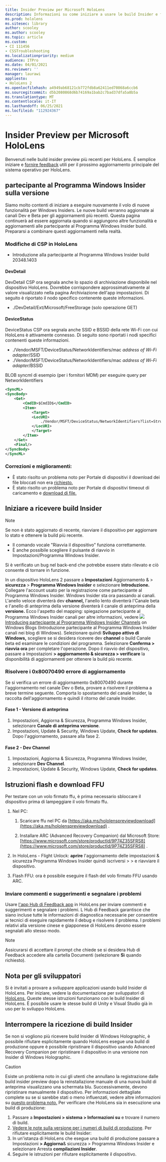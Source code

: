 ```yaml
---
title: Insider Preview per Microsoft HoloLens
description: Informazioni su come iniziare a usare le build Insider e fornire feedback preziosi per il prossimo aggiornamento principale del sistema operativo per HoloLens.
ms.prod: hololens
ms.sitesec: library
author: scooley
ms.author: scooley
ms.topic: article
ms.custom:
- CI 111456
- CSSTroubleshooting
ms.localizationpriority: medium
audience: ITPro
ms.date: 04/01/2021
ms.reviewer: ''
manager: laurawi
appliesto:
- HoloLens 2
ms.openlocfilehash: a4949ab68121cb772fdb8a62411ed70868a6ccb6
ms.sourcegitcommit: d5b2080868d6b74169a1bab2c7bad37dfa5a8b5a
ms.translationtype: MT
ms.contentlocale: it-IT
ms.lasthandoff: 06/25/2021
ms.locfileid: "112924367"
---
```

# <a name="insider-preview-for-microsoft-hololens"></a>Insider Preview per Microsoft HoloLens

Benvenuti nelle build insider preview più recenti per HoloLens. È semplice iniziare e [fornire feedback](hololens-insider.md#start-receiving-insider-builds) utili per il prossimo aggiornamento principale del sistema operativo per HoloLens.

## <a name="windows-insider-release-notes"></a>partecipante al Programma Windows Insider sulla versione

Siamo molto contenti di iniziare a eseguire nuovamente il volo di nuove funzionalità per Windows Insiders. Le nuove build verranno aggiornate ai canali Dev e Beta per gli aggiornamenti più recenti. Questa pagina continuerà ad essere aggiornata quando si aggiungono altre funzionalità e aggiornamenti alle partecipante al Programma Windows Insider build. Prepararsi a combinare questi aggiornamenti nella realtà. 

### <a name="csp-changes-on-hololens"></a>Modifiche di CSP in HoloLens
 
- Introduzione alla partecipante al Programma Windows Insider build 20348.1403

#### <a name="devdetail-csp"></a>DevDetail

DevDetail CSP ora segnala anche lo spazio di archiviazione disponibile nel dispositivo HoloLens. Dovrebbe corrispondere approssimativamente al valore visualizzato nella pagina Archiviazione dell'app impostazioni. Di seguito è riportato il nodo specifico contenente queste informazioni.

- ./DevDetail/Ext/Microsoft/FreeStorage (solo operazione GET)

#### <a name="devicestatus-csp"></a>DeviceStatus

DeviceStatus CSP ora segnala anche SSID e BSSID della rete Wi-Fi con cui HoloLens è attivamente connesso. Di seguito sono riportati i nodi specifici contenenti queste informazioni.

- ./Vendor/MSFT/DeviceStatus/NetworkIdentifiers/mac *address of Wi-Fi adapter*/SSID
- ./Vendor/MSFT/DeviceStatus/NetworkIdentifiers/mac *address of Wi-Fi adapter*/BSSID

BLOB syncml di esempio (per i fornitori MDM) per eseguire query per NetworkIdentifiers

```xml
<SyncML>
<SyncBody>
    <Get>
        <CmdID>$CmdID$</CmdID>
        <Item>
            <Target>
            <LocURI>
                ./Vendor/MSFT/DeviceStatus/NetworkIdentifiers?list=StructData
            </LocURI>
            </Target>
        </Item>
    </Get>
    <Final/>
</SyncBody>
</SyncML>
```

### <a name="fixes-and-improvements"></a>Correzioni e miglioramenti:

- È stato risolto un problema noto per Portale di dispositivi il download dei file bloccati non era [richiesto.](hololens-troubleshooting.md#downloading-locked-files-doesnt-error)
- È stato risolto un problema noto per Portale di dispositivi timeout di caricamento e [download di file.](hololens-troubleshooting.md#device-portal-file-uploaddownload-times-out)

## <a name="start-receiving-insider-builds"></a>Iniziare a ricevere build Insider
> [!NOTE]
> Se non è stato aggiornato di recente, riavviare il dispositivo per aggiornare lo stato e ottenere la build più recente.
> - Il comando vocale "Riavvia il dispositivo" funziona correttamente. 
> - È anche possibile scegliere il pulsante di riavvio in Impostazioni/Programma Windows Insider.
>
> Si è verificato un bug nel back-end che potrebbe essere stato rilevato e ciò consente di tornare in funzione.

In un dispositivo HoloLens 2 passare a **Impostazioni** Aggiornamento &  >  **sicurezza**  >  **Programma Windows Insider** e selezionare **Introduzione.** Collegare l'account usato per la registrazione come partecipante al Programma Windows Insider.
Windows Insider sta ora passando ai canali. L'anello veloce diventerà dev  **channel,** l'anello  lento diventerà l'Canale beta e l'anello di anteprima della versione diventerà il canale di anteprima della **versione.**   Ecco l'aspetto del mapping: spiegazione partecipante al Programma Windows Insider canali per altre informazioni, vedere ![ ](images/WindowsInsiderChannels.png) [Introducing partecipante al Programma Windows Insider Channels](https://blogs.windows.com/windowsexperience/2020/06/15/introducing-windows-insider-channels) on Windows Blogs (Introduzione partecipante al Programma Windows Insider canali nei blog di Windows).
Selezionare quindi **Sviluppo attivo di Windows,** scegliere se si  desidera ricevere dev **channel** o build Canale beta ed esaminare le condizioni del programma.
Selezionare **Conferma > riavvia ora** per completare l'operazione. Dopo il riavvio del dispositivo, passare a Impostazioni **> aggiornamento & sicurezza > verificare** la disponibilità di aggiornamenti per ottenere la build più recente.
### <a name="update-error-0x80070490-work-around"></a>Risolvere i 0x80070490 errore di aggiornamento
Se si verifica un errore di aggiornamento 0x80070490 durante l'aggiornamento nel canale Dev o Beta, provare a risolvere il problema a breve termine seguente. Comporta lo spostamento del canale Insider, la raccolta dell'aggiornamento e quindi il ritorno del canale Insider.
#### <a name="stage-one---release-preview"></a>Fase 1 - Versione di anteprima
1.  Impostazioni, Aggiorna & Sicurezza, Programma Windows Insider, selezionare **Canale di anteprima versione**.
2.  Impostazioni, Update & Security, Windows Update, **Check for updates**. Dopo l'aggiornamento, passare alla fase 2.
#### <a name="stage-two---dev-channel"></a>Fase 2 - Dev Channel
1. Impostazioni, Aggiorna & Sicurezza, Programma Windows Insider, selezionare **Dev Channel**.
2. Impostazioni, Update & Security, Windows Update, **Check for updates**.
## <a name="ffu-download-and-flash-directions"></a>Istruzioni flash e download FFU
Per testare con un volo firmato ffu, è prima necessario sbloccare il dispositivo prima di lampeggiare il volo firmato ffu.
1. Nel PC:
    1. Scaricare ffu nel PC da [https://aka.ms/hololenspreviewdownload](https://aka.ms/hololenspreviewdownload) .
    
    1. Installare ARC (Advanced Recovery Companion) dal Microsoft Store: [https://www.microsoft.com/store/productId/9P74Z35SFRS8](https://www.microsoft.com/store/productId/9P74Z35SFRS8) .
    
1. In HoloLens - Flight Unlock: **aprire** l'aggiornamento delle impostazioni & sicurezza Programma Windows Insider quindi iscriversi  >    >   e riavviare il dispositivo.
1. Flash FFU: ora è possibile eseguire il flash del volo firmato FFU usando ARC.
### <a name="provide-feedback-and-report-issues"></a>Inviare commenti e suggerimenti e segnalare i problemi
Usare [l'app Hub di Feedback app](hololens-feedback.md) in HoloLens per inviare commenti e suggerimenti e segnalare i problemi. L Hub di Feedback garantisce che siano incluse tutte le informazioni di diagnostica necessarie per consentire ai tecnici di eseguire rapidamente il debug e risolvere il problema.  I problemi relativi alla versione cinese e giapponese di HoloLens devono essere segnalati allo stesso modo.
> [!NOTE]
> Assicurarsi di accettare il prompt che chiede se si desidera Hub di Feedback accedere alla cartella Documenti (selezionare **Sì** quando richiesto).
## <a name="note-for-developers"></a>Nota per gli sviluppatori
Si è invitati a provare a sviluppare applicazioni usando build Insider di HoloLens.  Per iniziare, vedere la documentazione per sviluppatori di [HoloLens.](https://developer.microsoft.com/windows/mixed-reality/development) Queste stesse istruzioni funzionano con le build Insider di HoloLens.  È possibile usare le stesse build di Unity e Visual Studio già in uso per lo sviluppo HoloLens.
## <a name="stop-receiving-insider-builds"></a>Interrompere la ricezione di build Insider
Se non si vogliono più ricevere build Insider di Windows Holographic, è possibile rifiutare esplicitamente [](hololens-recovery.md) quando HoloLens esegue una build di produzione oppure è possibile ripristinare il dispositivo usando Advanced Recovery Companion per ripristinare il dispositivo in una versione non Insider di Windows Holographic.
> [!CAUTION]
> Esiste un problema noto in cui gli utenti che annullano la registrazione dalle build insider preview dopo la reinstallazione manuale di una nuova build di anteprima visualizzano una schermata blu. Successivamente, devono ripristinare manualmente il dispositivo. Per informazioni dettagliate complete su se si sarebbe stati o meno influenzati, vedere altre informazioni su [questo problema noto.](hololens-troubleshooting.md#blue-screen-after-unenrolling-from-insider-preview-on-a-device-flashed-with-an-insider-build)
Per verificare che HoloLens sia in esecuzione una build di produzione:
1. Passare a **Impostazioni > sistema > Informazioni su** e trovare il numero di build.
1. [Vedere le note sulla versione per i numeri di build di produzione](hololens-release-notes.md).
Per rifiutare esplicitamente le build Insider:
1. In un'istanza di HoloLens che esegue una build di produzione passare a Impostazioni **> Aggiorna**& sicurezza > Programma Windows Insider e selezionare Arresta **compilazioni Insider**.
1. Seguire le istruzioni per rifiutare esplicitamente il dispositivo.

